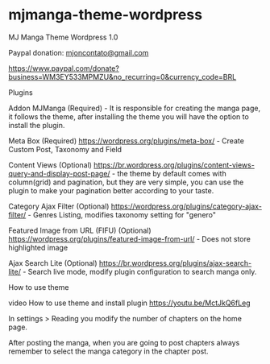 # mjmanga-theme-wordpress
MJ Manga Theme Wordpress 1.0

Paypal donation: mjoncontato@gmail.com

https://www.paypal.com/donate?business=WM3EY533MPMZU&no_recurring=0&currency_code=BRL


Plugins

Addon MJManga (Required) - It is responsible for creating the manga page, it follows the theme, after installing the theme you will have the option to install the plugin.

Meta Box (Required) https://wordpress.org/plugins/meta-box/ - Create Custom Post, Taxonomy and Field

Content Views (Optional) https://br.wordpress.org/plugins/content-views-query-and-display-post-page/ - the theme by default comes with column(grid) and pagination, but they are very simple, you can use the plugin to make your pagination better according to your taste.

Category Ajax Filter (Optional) https://wordpress.org/plugins/category-ajax-filter/ - Genres Listing, modifies taxonomy setting for "genero"

Featured Image from URL (FIFU) (Optional) https://wordpress.org/plugins/featured-image-from-url/ - Does not store highlighted image

Ajax Search Lite (Optional) https://br.wordpress.org/plugins/ajax-search-lite/ - Search live mode, modify plugin configuration to search manga only.


How to use theme

video How to use theme and install plugin https://youtu.be/MctJkQ6fLeg

In settings > Reading you modify the number of chapters on the home page.

After posting the manga, when you are going to post chapters always remember to select the manga category in the chapter post.
